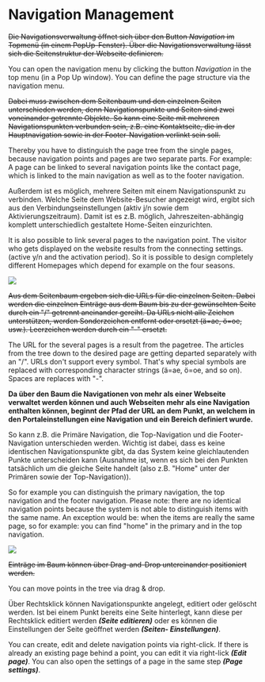 # Navigation Management

~~Die Navigationsverwaltung öffnet sich über den Button *Navigation* im Topmenü (in einem PopUp-Fenster). Über die Navigationsverwaltung lässt sich die Seitenstruktur der Webseite definieren.~~

You can open the navigation menu by clicking the button *Navigation* in the top menu (in a Pop Up window). You can define the page structure via the navigation menu.

~~Dabei muss zwischen dem Seitenbaum und den einzelnen Seiten unterschieden werden, denn Navigationspunkte und Seiten sind zwei voneinander getrennte Objekte. So kann eine Seite mit mehreren Navigationspunkten verbunden sein, z.B. eine Kontaktseite, die in der Hauptnavigation sowie in der Footer-Navigation verlinkt sein soll.~~

Thereby you have to distinguish the page tree from the single pages, because navigation points and pages are two separate parts. For example: A page can be linked to several navigation points like the contact page, which is linked to the main navigation as well as to the footer navigation.

Außerdem ist es möglich, mehrere Seiten mit einem Navigationspunkt zu verbinden. Welche Seite dem Website-Besucher angezeigt wird, ergibt sich aus den Verbindungseinstellungen (aktiv j/n sowie dem Aktivierungszeitraum). Damit ist es z.B. möglich, Jahreszeiten-abhängig komplett unterschiedlich gestaltete Home-Seiten einzurichten. 

It is also possible to link several pages to the navigation point. The visitor who gets displayed on the website results from the connecting settings. (active y/n and the activation period). So it is possible to design completely different Homepages which depend for example on the four seasons.

![](bild13.png)

~~Aus dem Seitenbaum ergeben sich die URLs für die einzelnen Seiten. Dabei werden die einzelnen Einträge aus dem Baum bis zu der gewünschten Seite durch ein "/" getrennt aneinander gereiht. Da URLs nicht alle Zeichen unterstützen, werden Sonderzeichen entfernt oder ersetzt (ä=ae, ö=oe, usw.). Leerzeichen werden durch ein "-" ersetzt.~~

The URL for the several pages is a result from the pagetree. The articles from the tree down to the desired page are getting departed separately with an "/". URLs don't support every symbol. That's why special symbols are replaced with corresponding character strings (ä=ae, ö=oe, and so on). Spaces are replaces with "-". 

**Da über den Baum die Navigationen von mehr als einer Webseite verwaltet werden können und auch Webseiten mehr als eine Navigation enthalten können, beginnt der Pfad der URL an dem Punkt, an welchem in den Portaleinstellungen eine Navigation und ein Bereich definiert wurde.**

So kann z.B. die Primäre Navigation, die Top-Navigation und die Footer-Navigation unterschieden werden. Wichtig ist dabei, dass es keine identischen Navigationspunkte gibt, da das System keine gleichlautenden Punkte unterscheiden kann (Ausnahme ist, wenn es sich bei den Punkten tatsächlich um die gleiche Seite handelt (also z.B. "Home" unter der Primären sowie der Top-Navigation)).

So for example you can distinguish the primary navigation, the top navigation and the footer navigation. Please note: there are no identical navigation points because the system is not able to distinguish items with the same name. An exception would be: when the items are really the same page, so for example: you can find "home" in the primary and in the top navigation.

![](bild14.png)

~~Einträge im Baum können über Drag-and-Drop untereinander positioniert werden.~~ 

You can move points in the tree via drag & drop.

Über Rechtsklick können Navigationspunkte angelegt, editiert oder gelöscht werden. Ist bei einem Punkt bereits eine Seite hinterlegt, kann diese per Rechtsklick editiert werden ***(Seite editieren)*** oder es können die Einstellungen der Seite geöffnet werden ***(Seiten- Einstellungen)***.

You can create, edit and delete navigation points via right-click. If there is already an existing page behind a point, you can edit it via right-lick ***(Edit page)***. You can also open the settings of a page in the same step ***(Page settings)***.